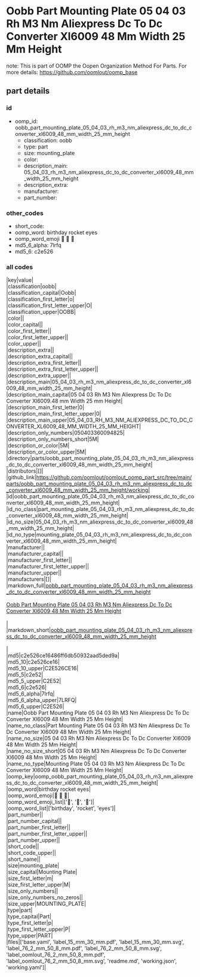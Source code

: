 # Oobb Part Mounting Plate 05 04 03 Rh M3 Nm Aliexpress Dc To Dc Converter Xl6009 48 Mm Width 25 Mm Height  

note: This is part of OOMP the Oopen Organization Method For Parts. For more details: https://github.com/oomlout/oomp_base

##  part details





### id
* oomp_id: oobb_part_mounting_plate_05_04_03_rh_m3_nm_aliexpress_dc_to_dc_converter_xl6009_48_mm_width_25_mm_height
  * classification: oobb
  * type: part
  * size: mounting_plate
  * color: 
  * description_main: 05_04_03_rh_m3_nm_aliexpress_dc_to_dc_converter_xl6009_48_mm_width_25_mm_height
  * description_extra: 
  * manufacturer: 
  * part_number: 

### other_codes
* short_code: 
* oomp_word: birthday rocket eyes
* oomp_word_emoji :birthday: :rocket: :eyes:
* md5_6_alpha: 7lrfq
* md5_6: c2e526

### all codes 
|key|value|  
|classification|oobb|  
|classification_capital|Oobb|  
|classification_first_letter|o|  
|classification_first_letter_upper|O|  
|classification_upper|OOBB|  
|color||  
|color_capital||  
|color_first_letter||  
|color_first_letter_upper||  
|color_upper||  
|description_extra||  
|description_extra_capital||  
|description_extra_first_letter||  
|description_extra_first_letter_upper||  
|description_extra_upper||  
|description_main|05_04_03_rh_m3_nm_aliexpress_dc_to_dc_converter_xl6009_48_mm_width_25_mm_height|  
|description_main_capital|05 04 03 Rh M3 Nm Aliexpress Dc To Dc Converter Xl6009.48 mm Width 25 mm Height|  
|description_main_first_letter|0|  
|description_main_first_letter_upper|0|  
|description_main_upper|05_04_03_RH_M3_NM_ALIEXPRESS_DC_TO_DC_CONVERTER_XL6009_48_MM_WIDTH_25_MM_HEIGHT|  
|description_only_numbers|050403360094825|  
|description_only_numbers_short|5M|  
|description_or_color|5M|  
|description_or_color_upper|5M|  
|directory|parts/oobb_part_mounting_plate_05_04_03_rh_m3_nm_aliexpress_dc_to_dc_converter_xl6009_48_mm_width_25_mm_height|  
|distributors|[]|  
|github_link|https://github.com/oomlout/oomlout_oomp_part_src/tree/main/parts/oobb_part_mounting_plate_05_04_03_rh_m3_nm_aliexpress_dc_to_dc_converter_xl6009_48_mm_width_25_mm_height/working|  
|id|oobb_part_mounting_plate_05_04_03_rh_m3_nm_aliexpress_dc_to_dc_converter_xl6009_48_mm_width_25_mm_height|  
|id_no_class|part_mounting_plate_05_04_03_rh_m3_nm_aliexpress_dc_to_dc_converter_xl6009_48_mm_width_25_mm_height|  
|id_no_size|05_04_03_rh_m3_nm_aliexpress_dc_to_dc_converter_xl6009_48_mm_width_25_mm_height|  
|id_no_type|mounting_plate_05_04_03_rh_m3_nm_aliexpress_dc_to_dc_converter_xl6009_48_mm_width_25_mm_height|  
|manufacturer||  
|manufacturer_capital||  
|manufacturer_first_letter||  
|manufacturer_first_letter_upper||  
|manufacturer_upper||  
|manufacturers|[]|  
|markdown_full|[oobb_part_mounting_plate_05_04_03_rh_m3_nm_aliexpress_dc_to_dc_converter_xl6009_48_mm_width_25_mm_height](https://github.com/oomlout/oomlout_oomp_part_src/tree/main/parts/oobb_part_mounting_plate_05_04_03_rh_m3_nm_aliexpress_dc_to_dc_converter_xl6009_48_mm_width_25_mm_height/working)<br>[](https://github.com/oomlout/oomlout_oomp_part_src/tree/main/parts/oobb_part_mounting_plate_05_04_03_rh_m3_nm_aliexpress_dc_to_dc_converter_xl6009_48_mm_width_25_mm_height/working)<br>[Oobb Part Mounting Plate 05 04 03 Rh M3 Nm Aliexpress Dc To Dc Converter Xl6009 48 Mm Width 25 Mm Height](https://github.com/oomlout/oomlout_oomp_part_src/tree/main/parts/oobb_part_mounting_plate_05_04_03_rh_m3_nm_aliexpress_dc_to_dc_converter_xl6009_48_mm_width_25_mm_height/working)<br><br>|  
|markdown_short|[oobb_part_mounting_plate_05_04_03_rh_m3_nm_aliexpress_dc_to_dc_converter_xl6009_48_mm_width_25_mm_height](https://github.com/oomlout/oomlout_oomp_part_src/tree/main/parts/oobb_part_mounting_plate_05_04_03_rh_m3_nm_aliexpress_dc_to_dc_converter_xl6009_48_mm_width_25_mm_height/working)<br><br>|  
|md5|c2e526ce16486ff6db50932aad5ded9a|  
|md5_10|c2e526ce16|  
|md5_10_upper|C2E526CE16|  
|md5_5|c2e52|  
|md5_5_upper|C2E52|  
|md5_6|c2e526|  
|md5_6_alpha|7lrfq|  
|md5_6_alpha_upper|7LRFQ|  
|md5_6_upper|C2E526|  
|name|Oobb Part Mounting Plate 05 04 03 Rh M3 Nm Aliexpress Dc To Dc Converter Xl6009 48 Mm Width 25 Mm Height|  
|name_no_class|Part Mounting Plate 05 04 03 Rh M3 Nm Aliexpress Dc To Dc Converter Xl6009 48 Mm Width 25 Mm Height|  
|name_no_size|05 04 03 Rh M3 Nm Aliexpress Dc To Dc Converter Xl6009 48 Mm Width 25 Mm Height|  
|name_no_size_short|05 04 03 Rh M3 Nm Aliexpress Dc To Dc Converter Xl6009 48 Mm Width 25 Mm Height|  
|name_no_type|Mounting Plate 05 04 03 Rh M3 Nm Aliexpress Dc To Dc Converter Xl6009 48 Mm Width 25 Mm Height|  
|oomp_key|oomp_oobb_part_mounting_plate_05_04_03_rh_m3_nm_aliexpress_dc_to_dc_converter_xl6009_48_mm_width_25_mm_height|  
|oomp_word|birthday rocket eyes|  
|oomp_word_emoji|:birthday: :rocket: :eyes:|  
|oomp_word_emoji_list|[':birthday:', ':rocket:', ':eyes:']|  
|oomp_word_list|['birthday', 'rocket', 'eyes']|  
|part_number||  
|part_number_capital||  
|part_number_first_letter||  
|part_number_first_letter_upper||  
|part_number_upper||  
|short_code||  
|short_code_upper||  
|short_name||  
|size|mounting_plate|  
|size_capital|Mounting Plate|  
|size_first_letter|m|  
|size_first_letter_upper|M|  
|size_only_numbers||  
|size_only_numbers_no_zeros||  
|size_upper|MOUNTING_PLATE|  
|type|part|  
|type_capital|Part|  
|type_first_letter|p|  
|type_first_letter_upper|P|  
|type_upper|PART|  
|files|['base.yaml', 'label_15_mm_30_mm.pdf', 'label_15_mm_30_mm.svg', 'label_76_2_mm_50_8_mm.pdf', 'label_76_2_mm_50_8_mm.svg', 'label_oomlout_76_2_mm_50_8_mm.pdf', 'label_oomlout_76_2_mm_50_8_mm.svg', 'readme.md', 'working.json', 'working.yaml']|  
